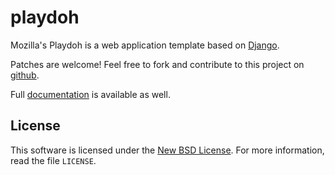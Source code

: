 playdoh
=======

Mozilla's Playdoh is a web application template based on [Django][django].

Patches are welcome! Feel free to fork and contribute to this project on
[github][gh-playdoh].

Full [documentation][docs] is available as well.


[django]: http://www.djangoproject.com/
[gh-playdoh]: https://github.com/mozilla/playdoh
[docs]: http://playdoh.rtfd.org/


License
-------
This software is licensed under the [New BSD License][BSD]. For more
information, read the file ``LICENSE``.

[BSD]: http://creativecommons.org/licenses/BSD/

